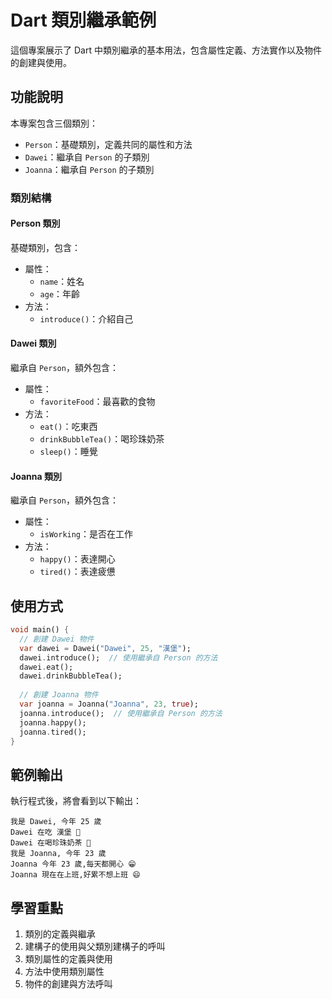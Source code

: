 # Dart 類別繼承範例

這個專案展示了 Dart 中類別繼承的基本用法，包含屬性定義、方法實作以及物件的創建與使用。

## 功能說明

本專案包含三個類別：
- `Person`：基礎類別，定義共同的屬性和方法
- `Dawei`：繼承自 `Person` 的子類別
- `Joanna`：繼承自 `Person` 的子類別

### 類別結構

#### Person 類別
基礎類別，包含：
- 屬性：
  - `name`：姓名
  - `age`：年齡
- 方法：
  - `introduce()`：介紹自己

#### Dawei 類別
繼承自 `Person`，額外包含：
- 屬性：
  - `favoriteFood`：最喜歡的食物
- 方法：
  - `eat()`：吃東西
  - `drinkBubbleTea()`：喝珍珠奶茶
  - `sleep()`：睡覺

#### Joanna 類別
繼承自 `Person`，額外包含：
- 屬性：
  - `isWorking`：是否在工作
- 方法：
  - `happy()`：表達開心
  - `tired()`：表達疲憊

## 使用方式

```dart
void main() {
  // 創建 Dawei 物件
  var dawei = Dawei("Dawei", 25, "漢堡");
  dawei.introduce();  // 使用繼承自 Person 的方法
  dawei.eat();
  dawei.drinkBubbleTea();
  
  // 創建 Joanna 物件
  var joanna = Joanna("Joanna", 23, true);
  joanna.introduce();  // 使用繼承自 Person 的方法
  joanna.happy();
  joanna.tired();
}
```

## 範例輸出

執行程式後，將會看到以下輸出：
```
我是 Dawei, 今年 25 歲
Dawei 在吃 漢堡 🥣
Dawei 在喝珍珠奶茶 🧋
我是 Joanna, 今年 23 歲
Joanna 今年 23 歲,每天都開心 😁
Joanna 現在在上班,好累不想上班 😄
```

## 學習重點
1. 類別的定義與繼承
2. 建構子的使用與父類別建構子的呼叫
3. 類別屬性的定義與使用
4. 方法中使用類別屬性
5. 物件的創建與方法呼叫
